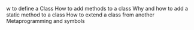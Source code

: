 
w to define a Class
How to add methods to a class
Why and how to add a static method to a class
How to extend a class from another
Metaprogramming and symbols
